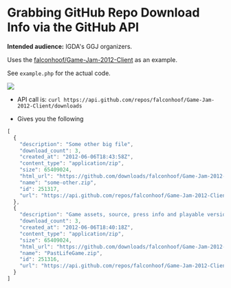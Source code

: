 # Grabbing GitHub Repo Download Info via the GitHub API

**Intended audience:** IGDA's GGJ organizers.

Uses the [falconhoof/Game-Jam-2012-Client](https://github.com/falconhoof/Game-Jam-2012-Client) as an example.

See `example.php` for the actual code.

![](https://img.skitch.com/20120718-mj4mc6jtu5j7xd9styu79w9i33.png)

* API call is:
`curl https://api.github.com/repos/falconhoof/Game-Jam-2012-Client/downloads`

* Gives you the following

```javascript
[
  {
    "description": "Some other big file",
    "download_count": 3,
    "created_at": "2012-06-06T18:43:58Z",
    "content_type": "application/zip",
    "size": 65409024,
    "html_url": "https://github.com/downloads/falconhoof/Game-Jam-2012-Client/some-other.zip",
    "name": "some-other.zip",
    "id": 251317,
    "url": "https://api.github.com/repos/falconhoof/Game-Jam-2012-Client/downloads/251317"
  },
  {
    "description": "Game assets, source, press info and playable version",
    "download_count": 3,
    "created_at": "2012-06-06T18:40:18Z",
    "content_type": "application/zip",
    "size": 65409024,
    "html_url": "https://github.com/downloads/falconhoof/Game-Jam-2012-Client/PastLifeGame.zip",
    "name": "PastLifeGame.zip",
    "id": 251316,
    "url": "https://api.github.com/repos/falconhoof/Game-Jam-2012-Client/downloads/251316"
  }
]
```